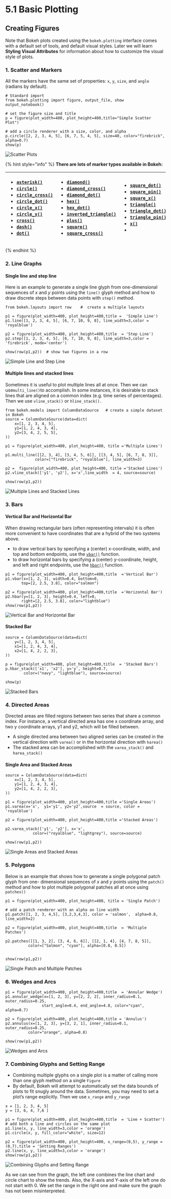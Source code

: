 # 5.1 Basic Plotting

## Creating Figures

Note that Bokeh plots created using the `bokeh.plotting` interface comes with a default set of tools, and default visual styles. Later we will learn  **Styling Visual Attributes** for information about how to customize the visual style of plots.

### 1. Scatter  and  Markers

All the markers have the same set of properties: `x`, `y`, `size`, and `angle` \(radians by default\).

```text
# Standard import
from bokeh.plotting import figure, output_file, show
output_notebook()
```

```text
# set the figure size and title
p = figure(plot_width=400, plot_height=400,title="Simple Scatter Plot")

# add a circle renderer with a size, color, and alpha
p.circle([2, 2, 3, 4, 5], [6, 7, 5, 4, 5], size=40, color="firebrick", alpha=0.7)
show(p)
```

![Scatter Plots](../.gitbook/assets/bokeh_plot.png)

{% hint style="info" %}
**There are lots of marker types available in Bokeh:**

<table>
  <thead>
    <tr>
      <th style="text-align:left">
        <ul>
          <li><a href="https://docs.bokeh.org/en/latest/docs/reference/plotting.html#bokeh.plotting.figure.Figure.asterisk"><code>asterisk()</code></a>
          </li>
          <li><a href="https://docs.bokeh.org/en/latest/docs/reference/plotting.html#bokeh.plotting.figure.Figure.circle"><code>circle()</code></a>
          </li>
          <li><a href="https://docs.bokeh.org/en/latest/docs/reference/plotting.html#bokeh.plotting.figure.Figure.circle_cross"><code>circle_cross()</code></a>
          </li>
          <li><a href="https://docs.bokeh.org/en/latest/docs/reference/plotting.html#bokeh.plotting.figure.Figure.circle_dot"><code>circle_dot()</code></a>
          </li>
          <li><a href="https://docs.bokeh.org/en/latest/docs/reference/plotting.html#bokeh.plotting.figure.Figure.circle_x"><code>circle_x()</code></a>
          </li>
          <li><a href="https://docs.bokeh.org/en/latest/docs/reference/plotting.html#bokeh.plotting.figure.Figure.circle_y"><code>circle_y()</code></a>
          </li>
          <li><a href="https://docs.bokeh.org/en/latest/docs/reference/plotting.html#bokeh.plotting.figure.Figure.cross"><code>cross()</code></a>
          </li>
          <li><a href="https://docs.bokeh.org/en/latest/docs/reference/plotting.html#bokeh.plotting.figure.Figure.dash"><code>dash()</code></a>
          </li>
          <li><a href="https://docs.bokeh.org/en/latest/docs/reference/plotting.html#bokeh.plotting.figure.Figure.dot"><code>dot()</code></a>
          </li>
        </ul>
      </th>
      <th style="text-align:left">
        <ul>
          <li><a href="https://docs.bokeh.org/en/latest/docs/reference/plotting.html#bokeh.plotting.figure.Figure.diamond"><code>diamond()</code></a>
          </li>
          <li><a href="https://docs.bokeh.org/en/latest/docs/reference/plotting.html#bokeh.plotting.figure.Figure.diamond_cross"><code>diamond_cross()</code></a>
          </li>
          <li><a href="https://docs.bokeh.org/en/latest/docs/reference/plotting.html#bokeh.plotting.figure.Figure.diamond_dot"><code>diamond_dot()</code></a>
          </li>
          <li><a href="https://docs.bokeh.org/en/latest/docs/reference/plotting.html#bokeh.plotting.figure.Figure.hex"><code>hex()</code></a>
          </li>
          <li><a href="https://docs.bokeh.org/en/latest/docs/reference/plotting.html#bokeh.plotting.figure.Figure.hex_dot"><code>hex_dot()</code></a>
          </li>
          <li><a href="https://docs.bokeh.org/en/latest/docs/reference/plotting.html#bokeh.plotting.figure.Figure.inverted_triangle"><code>inverted_triangle()</code></a>
          </li>
          <li><a href="https://docs.bokeh.org/en/latest/docs/reference/plotting.html#bokeh.plotting.figure.Figure.plus"><code>plus()</code></a>
          </li>
          <li><a href="https://docs.bokeh.org/en/latest/docs/reference/plotting.html#bokeh.plotting.figure.Figure.square"><code>square()</code></a>
          </li>
          <li><a href="https://docs.bokeh.org/en/latest/docs/reference/plotting.html#bokeh.plotting.figure.Figure.square_cross"><code>square_cross()</code></a>
          </li>
        </ul>
      </th>
      <th style="text-align:left">
        <p></p>
        <ul>
          <li><a href="https://docs.bokeh.org/en/latest/docs/reference/plotting.html#bokeh.plotting.figure.Figure.square_dot"><code>square_dot()</code></a>
          </li>
          <li><a href="https://docs.bokeh.org/en/latest/docs/reference/plotting.html#bokeh.plotting.figure.Figure.square_pin"><code>square_pin()</code></a>
          </li>
          <li><a href="https://docs.bokeh.org/en/latest/docs/reference/plotting.html#bokeh.plotting.figure.Figure.square_x"><code>square_x()</code></a>
          </li>
          <li><a href="https://docs.bokeh.org/en/latest/docs/reference/plotting.html#bokeh.plotting.figure.Figure.triangle"><code>triangle()</code></a>
          </li>
          <li><a href="https://docs.bokeh.org/en/latest/docs/reference/plotting.html#bokeh.plotting.figure.Figure.triangle_dot"><code>triangle_dot()</code></a>
          </li>
          <li><a href="https://docs.bokeh.org/en/latest/docs/reference/plotting.html#bokeh.plotting.figure.Figure.triangle_pin"><code>triangle_pin()</code></a>
          </li>
          <li><a href="https://docs.bokeh.org/en/latest/docs/reference/plotting.html#bokeh.plotting.figure.Figure.x"><code>x()</code></a>
          </li>
          <li></li>
        </ul>
      </th>
    </tr>
  </thead>
  <tbody></tbody>
</table>
{% endhint %}

### 2. Line Graphs

#### Single line and  step line

Here  is  an  example to  generate a single line glyph from one-dimensional sequences of _x_ and _y_ points using the `line()` glyph method and how to draw discrete steps between data points with   `step()` method.

```text
from bokeh.layouts import row    #  create a multiple layouts

p1 = figure(plot_width=400, plot_height=400,title =  'Simple Line')
p1.line([1, 2, 3, 4, 5], [6, 7, 10, 9, 8], line_width=3,color =  'royalblue')

p2 = figure(plot_width=400, plot_height=400,title  = 'Step Line')
p2.step([1, 2, 3, 4, 5], [6, 7, 10, 9, 8], line_width=3,color =  'firebrick', mode='center')

show(row(p1,p2))  # show two figures in a row
```

![Simple Line and Step Line](../.gitbook/assets/screenshot-2020-07-14-at-17.30.41.png)

#### Multiple lines and stacked lines

Sometimes it is useful to plot multiple lines all at once.  Then we can use`multi_line()`to accomplish.  In some instances, it is desirable to stack lines that are aligned on a common index \(e.g. time series of percentages\). Then we use `vline_stack()` or  `hline_stack().`

```text
from bokeh.models import ColumnDataSource   # create a simple dataset in Bokeh
source = ColumnDataSource(data=dict(
    x=[1, 2, 3, 4, 5],
    y1=[1, 2, 4, 3, 4],
    y2=[3, 4, 2, 5, 5],
))
```

```text
p1 = figure(plot_width=400, plot_height=400, title ='Multiple Lines')

p1.multi_line([[2, 3, 4], [3, 4, 5, 6]], [[3, 4, 5], [6, 7, 8, 3]],
             color=["firebrick", "royalblue"], line_width=3)

p2 =  figure(plot_width=400, plot_height=400, title ='Stacked Lines')
p2.vline_stack(['y1', 'y2'], x='x',line_width  = 4, source=source)

show(row(p1,p2))
```

![Multiple Lines and Stacked Lines](../.gitbook/assets/screenshot-2020-07-14-at-17.30.33.png)

### 3. Bars

#### Vertical Bar and Horizontal Bar

When drawing rectangular bars \(often representing intervals\) it is often more convenient to have coordinates that are a hybrid of the two systems above.

* to draw vertical bars by specifying a \(center\) x-coordinate, width, and top and bottom endpoints, use the [`vbar()`](https://docs.bokeh.org/en/latest/docs/reference/plotting.html#bokeh.plotting.figure.Figure.vbar)  function.
* to draw horizontal bars by specifying a \(center\) y-coordinate, height, and left and right endpoints, use the [`hbar()`](https://docs.bokeh.org/en/latest/docs/reference/plotting.html#bokeh.plotting.figure.Figure.hbar) function.

```text
p1 = figure(plot_width=400, plot_height=400,title  ='Vertical Bar')
p1.vbar(x=[1, 2, 3], width=0.4, bottom=0,
       top=[2, 2.5, 3.8], color="salmon")

p2 = figure(plot_width=400, plot_height=400,title  ='Horizontal Bar')
p2.hbar(y=[1, 2, 3], height=0.4, left=0,
       right=[2, 2.5, 3.8], color="lightblue")
show(row(p1,p2))
```

![Vertical Bar  and Horizontal Bar](../.gitbook/assets/screenshot-2020-07-14-at-17.34.03.png)

#### Stacked Bar

```text
source = ColumnDataSource(data=dict(
    y=[1, 2, 3, 4, 5],
    x1=[1, 2, 4, 3, 4],
    x2=[1, 4, 2, 2, 3],
))

p = figure(plot_width=400, plot_height=400,title  = 'Stacked Bars')
p.hbar_stack(['x1', 'x2'], y='y', height=0.7, 
        color=("navy", "lightblue"), source=source)

show(p)
```

![Stacked Bars](../.gitbook/assets/bokeh_plot-4-.png)

### 4. Directed Areas

Directed areas are filled regions between two series that share a common index. For instance, a vertical directed area has one x coordinate array, and two y coordinate arrays, y1 and y2, which will be filled between.

* A single directed area between two aligned series can be created in the vertical direction with `varea()` or in the horizontal direction with `harea()`
* The stacked  area can be accomplished with the `varea_stack()` and `harea_stack()`

#### Single Area and Stacked Areas

```text
source = ColumnDataSource(data=dict(
    x=[1, 2, 3, 4, 5],
    y1=[1, 2, 4, 3, 4],
    y2=[1, 4, 2, 2, 3],
))

p1 = figure(plot_width=400, plot_height=400,title ='Single Areas')
p1.varea(x='x',  y1='y1', y2='y2',source  = source, color = 'royalblue')

p2 = figure(plot_width=400, plot_height=400,title ='Stacked Areas')

p2.varea_stack(['y1', 'y2'], x='x', 
            color=("royalblue", "lightgrey"), source=source)

show(row(p1,p2))
```

![Single Areas and Stacked Areas](../.gitbook/assets/screenshot-2020-07-14-at-17.45.07.png)

### 5. Polygons

Below is an example that shows how to generate a single polygonal patch glyph from one- dimensional sequences of _x_ and _y_ points using the `patch()`  method  and  how to plot multiple polygonal patches all at once  using `patches()`

```text
p1 = figure(plot_width=400, plot_height=400, title = 'Single Patch')

# add a patch renderer with an alpha an line width
p1.patch([1, 2, 3, 4,5], [3,2,3,4,3], color = 'salmon',  alpha=0.8, line_width=2)

p2 = figure(plot_width=400, plot_height=400,title  = 'Multiple Patches')

p2.patches([[1, 3, 2], [3, 4, 6, 6]], [[2, 1, 4], [4, 7, 8, 5]],
          color=["Salmon", "cyan"], alpha=[0.8, 0.5])


show(row(p1,p2))
```

![Single Patch  and Multiple  Patches](../.gitbook/assets/screenshot-2020-07-14-at-20.22.24.png)

### 6. Wedges and Arcs

```text
p1 = figure(plot_width=400, plot_height=400,title  = 'Annular Wedge')
p1.annular_wedge(x=[1, 2, 3], y=[2, 2, 2], inner_radius=0.1, outer_radius=0.25,
                start_angle=0.4, end_angle=4.8, color="cyan", alpha=0.7)

p2 = figure(plot_width=400, plot_height=400,title = 'Annulus')
p2.annulus(x=[1, 2, 3], y=[3, 2, 1], inner_radius=0.1, outer_radius=0.25,
          color="orange", alpha=0.8)

show(row(p1,p2))
```

![Wedges  and Arcs](../.gitbook/assets/screenshot-2020-07-14-at-17.53.12.png)

### 7. Combining Glyphs and Setting Range

* Combining multiple glyphs on a single plot is a matter of calling more than one glyph method on a single `Figure`
* By default, Bokeh will attempt to automatically set the data bounds of plots to fit snugly around the data. Sometimes, you may need to set a plot’s range explicitly. Then we  use `x_range`  and `y_range`

```text
x = [1, 2, 3, 4, 5]
y = [3, 6, 4, 7,6 ]

p1 = figure(plot_width=400, plot_height=400,title  = 'Line + Scatter')
# add both a line and circles on the same plot
p1.line(x, y, line_width=3,color = 'orange')
p1.circle(x, y, fill_color="white", size=12)

p2 = figure(plot_width=400, plot_height=400, x_range=(0,5), y_range = (0,7),title = 'Setting Ranges')
p2.line(x, y, line_width=3,color = 'orange')
show(row(p1,p2))
```

![Combining Glyphs and Setting Range](../.gitbook/assets/screenshot-2020-07-14-at-20.07.00.png)

As we can see from the graph,  the left one combines the line chart and circle chart to show the trends. Also,  the  X-axis and Y-axis of the left one do not start with 0. We set the range in the right one and make sure the graph has not been misinterpreted.

